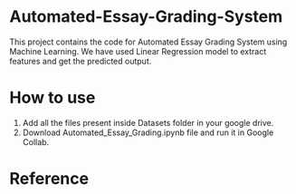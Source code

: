 # Automated-Essay-Grading-System
This project contains the code for Automated Essay Grading System using Machine Learning. We have used Linear Regression model to extract features and get the predicted output.
# How to use
1. Add all the files present inside Datasets folder in your google drive.
2. Download Automated_Essay_Grading.ipynb file and run it in Google Collab.
# Reference
